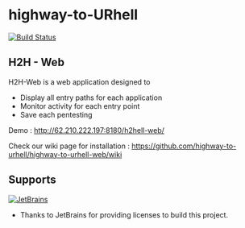 # highway-to-URhell

[![Build Status](https://travis-ci.org/highway-to-urhell/highway-to-urhell-web.svg)](https://travis-ci.org/highway-to-urhell/highway-to-urhell-web)

## H2H - Web

H2H-Web is a web application designed to
* Display all entry paths for each application
* Monitor activity for each entry point
* Save each pentesting

Demo : http://62.210.222.197:8180/h2hell-web/

Check our wiki page for installation : https://github.com/highway-to-urhell/highway-to-urhell-web/wiki

## Supports
[![JetBrains](https://www.jetbrains.com/company/docs/logo_jetbrains.png?raw=true)](https://www.jetbrains.com/webstorm/)
- Thanks to JetBrains for providing licenses to build this project.
